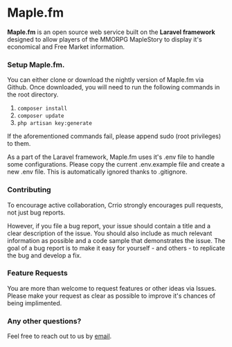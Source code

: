 # Maple.fm

**Maple.fm** is an open source web service built on the **Laravel framework** designed to allow players of the MMORPG MapleStory to display it's economical and Free Market information.

### Setup Maple.fm.
You can either clone or download the nightly version of Maple.fm via Github. Once downloaded, you will need to run the following commands in the root directory.

1. ```composer install```
2. ```composer update```
3. ```php artisan key:generate```

If the aforementioned commands fail, please append sudo (root privileges) to them.

As a part of the Laravel framework, Maple.fm uses it's .env file to handle some configurations. Please copy the current .env.example file and create a new .env file. This is automatically ignored thanks to .gitignore.

### Contributing
To encourage active collaboration, Crrio strongly encourages pull requests, not just bug reports.

However, if you file a bug report, your issue should contain a title and a clear description of the issue. You should also include as much relevant information as possible and a code sample that demonstrates the issue. The goal of a bug report is to make it easy for yourself - and others - to replicate the bug and develop a fix.

### Feature Requests
You are more than welcome to request features or other ideas via Issues. Please make your request as clear as possible to improve it's chances of being implimented.

### Any other questions?
Feel free to reach out to us by [email](mailto:hello@crr.io).